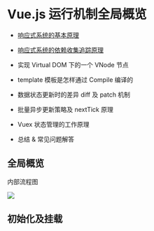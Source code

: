 # Vue.js 运行机制全局概览

* [响应式系统的基本原理](https://github.com/liyayun713/Interview/blob/master/vue/response-system.md)

* [响应式系统的依赖收集追踪原理](https://github.com/liyayun713/Interview/blob/master/vue/dependence-collect.md)

* 实现 Virtual DOM 下的一个 VNode 节点

* template 模板是怎样通过 Compile 编译的

* 数据状态更新时的差异 diff 及 patch 机制

* 批量异步更新策略及 nextTick 原理

* Vuex 状态管理的工作原理

* 总结 & 常见问题解答

## 全局概览

内部流程图

![](https://user-gold-cdn.xitu.io/2017/12/19/1606e7eaa2a664e8?imageView2/0/w/1280/h/960/format/webp/ignore-error/1)

## 初始化及挂载


